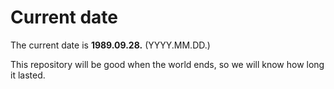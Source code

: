 # Current date

The current date is **1989.09.28.** (YYYY.MM.DD.)

This repository will be good when the world ends, so we will know how long it lasted.